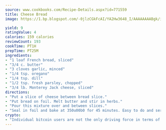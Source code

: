 ```yaml
---
source: www.cookbooks.com/Recipe-Details.aspx?id=771559
title: Cheese Bread
image: https://1.bp.blogspot.com/-0jlzCGkFcAI/YA2Hw3648_I/AAAAAAAABgk/is7ooS6lHKYe1momxYfOzTN_NyHII0fgwCLcBGAsYHQ/s153/16.png

yield: 9
ratingValue: 4
calories: 159 calories
reviewCount: 193
cookTime: PT1H
prepTime: PT25M
ingredients:
- "1 loaf French bread, sliced"
- "3/4 c. butter"
- "3 cloves garlic, minced"
- "1/4 tsp. oregano"
- "1/4 tsp. dill"
- "1/2 tsp. fresh parsley, chopped"
- "3/4 lb. Monterey Jack cheese, sliced"
directions:
- "Put a slice of cheese between bread slice."
- "Put bread on foil. Melt butter and stir in herbs."
- "Pour this mixture over and between slices."
- "Seal in foil and bake at 350u00b0 for 45 minutes. Easy to do and serves 10."
crypto:
- "Individual bitcoin users are not the only driving force in terms of securing the bitcoin network."
---
```

